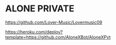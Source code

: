 # ALONE PRIVATE 
https://github.com/Lover-Music/Lovermusic09


https://heroku.com/deploy?template=https://github.com/AloneXBot/AloneXPvt
